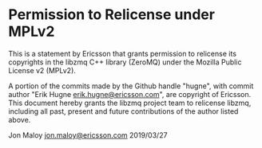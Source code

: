 # Permission to Relicense under MPLv2

This is a statement by Ericsson
that grants permission to relicense its copyrights in the libzmq C++
library (ZeroMQ) under the Mozilla Public License v2 (MPLv2).

A portion of the commits made by the Github handle "hugne", with
commit author "Erik Hugne erik.hugne@ericsson.com", are copyright of Ericsson.
This document hereby grants the libzmq project team to relicense libzmq,
including all past, present and future contributions of the author listed above.

Jon Maloy <jon.maloy@ericsson.com>
2019/03/27
